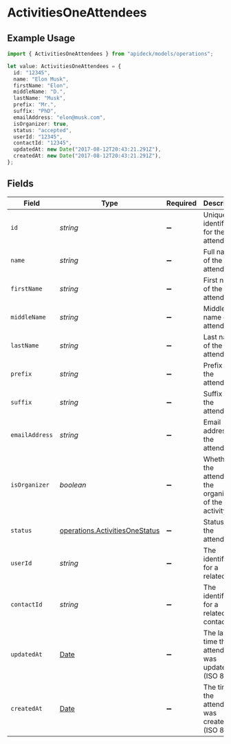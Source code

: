 # ActivitiesOneAttendees

## Example Usage

```typescript
import { ActivitiesOneAttendees } from "apideck/models/operations";

let value: ActivitiesOneAttendees = {
  id: "12345",
  name: "Elon Musk",
  firstName: "Elon",
  middleName: "D.",
  lastName: "Musk",
  prefix: "Mr.",
  suffix: "PhD",
  emailAddress: "elon@musk.com",
  isOrganizer: true,
  status: "accepted",
  userId: "12345",
  contactId: "12345",
  updatedAt: new Date("2017-08-12T20:43:21.291Z"),
  createdAt: new Date("2017-08-12T20:43:21.291Z"),
};
```

## Fields

| Field                                                                                         | Type                                                                                          | Required                                                                                      | Description                                                                                   | Example                                                                                       |
| --------------------------------------------------------------------------------------------- | --------------------------------------------------------------------------------------------- | --------------------------------------------------------------------------------------------- | --------------------------------------------------------------------------------------------- | --------------------------------------------------------------------------------------------- |
| `id`                                                                                          | *string*                                                                                      | :heavy_minus_sign:                                                                            | Unique identifier for the attendee                                                            | 12345                                                                                         |
| `name`                                                                                        | *string*                                                                                      | :heavy_minus_sign:                                                                            | Full name of the attendee                                                                     | Elon Musk                                                                                     |
| `firstName`                                                                                   | *string*                                                                                      | :heavy_minus_sign:                                                                            | First name of the attendee                                                                    | Elon                                                                                          |
| `middleName`                                                                                  | *string*                                                                                      | :heavy_minus_sign:                                                                            | Middle name of the attendee                                                                   | D.                                                                                            |
| `lastName`                                                                                    | *string*                                                                                      | :heavy_minus_sign:                                                                            | Last name of the attendee                                                                     | Musk                                                                                          |
| `prefix`                                                                                      | *string*                                                                                      | :heavy_minus_sign:                                                                            | Prefix of the attendee                                                                        | Mr.                                                                                           |
| `suffix`                                                                                      | *string*                                                                                      | :heavy_minus_sign:                                                                            | Suffix of the attendee                                                                        | PhD                                                                                           |
| `emailAddress`                                                                                | *string*                                                                                      | :heavy_minus_sign:                                                                            | Email address of the attendee                                                                 | elon@musk.com                                                                                 |
| `isOrganizer`                                                                                 | *boolean*                                                                                     | :heavy_minus_sign:                                                                            | Whether the attendee is the organizer of the activity                                         | true                                                                                          |
| `status`                                                                                      | [operations.ActivitiesOneStatus](../../models/operations/activitiesonestatus.md)              | :heavy_minus_sign:                                                                            | Status of the attendee                                                                        | accepted                                                                                      |
| `userId`                                                                                      | *string*                                                                                      | :heavy_minus_sign:                                                                            | The identifier for a related user                                                             | 12345                                                                                         |
| `contactId`                                                                                   | *string*                                                                                      | :heavy_minus_sign:                                                                            | The identifier for a related contact                                                          | 12345                                                                                         |
| `updatedAt`                                                                                   | [Date](https://developer.mozilla.org/en-US/docs/Web/JavaScript/Reference/Global_Objects/Date) | :heavy_minus_sign:                                                                            | The last time the attendee was updated (ISO 8601)                                             | 2017-08-12T20:43:21.291Z                                                                      |
| `createdAt`                                                                                   | [Date](https://developer.mozilla.org/en-US/docs/Web/JavaScript/Reference/Global_Objects/Date) | :heavy_minus_sign:                                                                            | The time the attendee was created (ISO 8601)                                                  | 2017-08-12T20:43:21.291Z                                                                      |